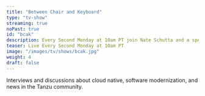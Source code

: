 ```yaml
---
title: "Between Chair and Keyboard"
type: "tv-show"
streaming: true
noPast: true
id: "bcak"
description: Every Second Monday at 10am PT join Nate Schutta and a special guest.
teaser: Live Every Second Monday at 10am PT
image: "/images/tv/shows/bcak.jpg"
weight: 4
draft: false
---
```


Interviews and discussions about cloud native, software modernization, and news in the Tanzu community.

